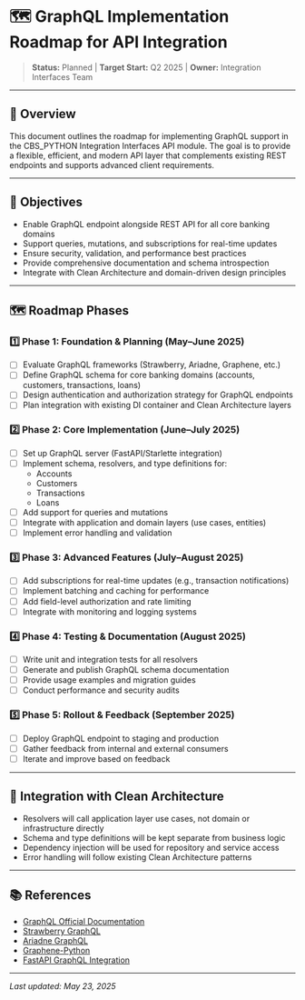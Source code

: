 # 🗺️ GraphQL Implementation Roadmap for API Integration

> **Status:** Planned | **Target Start:** Q2 2025 | **Owner:** Integration Interfaces Team

---

## 📖 Overview
This document outlines the roadmap for implementing GraphQL support in the CBS_PYTHON Integration Interfaces API module. The goal is to provide a flexible, efficient, and modern API layer that complements existing REST endpoints and supports advanced client requirements.

---

## 🎯 Objectives
- Enable GraphQL endpoint alongside REST API for all core banking domains
- Support queries, mutations, and subscriptions for real-time updates
- Ensure security, validation, and performance best practices
- Provide comprehensive documentation and schema introspection
- Integrate with Clean Architecture and domain-driven design principles

---

## 🗺️ Roadmap Phases

### 1️⃣ Phase 1: Foundation & Planning (May–June 2025)
- [ ] Evaluate GraphQL frameworks (Strawberry, Ariadne, Graphene, etc.)
- [ ] Define GraphQL schema for core banking domains (accounts, customers, transactions, loans)
- [ ] Design authentication and authorization strategy for GraphQL endpoints
- [ ] Plan integration with existing DI container and Clean Architecture layers

### 2️⃣ Phase 2: Core Implementation (June–July 2025)
- [ ] Set up GraphQL server (FastAPI/Starlette integration)
- [ ] Implement schema, resolvers, and type definitions for:
  - Accounts
  - Customers
  - Transactions
  - Loans
- [ ] Add support for queries and mutations
- [ ] Integrate with application and domain layers (use cases, entities)
- [ ] Implement error handling and validation

### 3️⃣ Phase 3: Advanced Features (July–August 2025)
- [ ] Add subscriptions for real-time updates (e.g., transaction notifications)
- [ ] Implement batching and caching for performance
- [ ] Add field-level authorization and rate limiting
- [ ] Integrate with monitoring and logging systems

### 4️⃣ Phase 4: Testing & Documentation (August 2025)
- [ ] Write unit and integration tests for all resolvers
- [ ] Generate and publish GraphQL schema documentation
- [ ] Provide usage examples and migration guides
- [ ] Conduct performance and security audits

### 5️⃣ Phase 5: Rollout & Feedback (September 2025)
- [ ] Deploy GraphQL endpoint to staging and production
- [ ] Gather feedback from internal and external consumers
- [ ] Iterate and improve based on feedback

---

## 🧩 Integration with Clean Architecture
- Resolvers will call application layer use cases, not domain or infrastructure directly
- Schema and type definitions will be kept separate from business logic
- Dependency injection will be used for repository and service access
- Error handling will follow existing Clean Architecture patterns

---

## 📚 References
- [GraphQL Official Documentation](https://graphql.org/)
- [Strawberry GraphQL](https://strawberry.rocks/)
- [Ariadne GraphQL](https://ariadnegraphql.org/)
- [Graphene-Python](https://graphene-python.org/)
- [FastAPI GraphQL Integration](https://fastapi.tiangolo.com/advanced/graphql/)

---

_Last updated: May 23, 2025_
